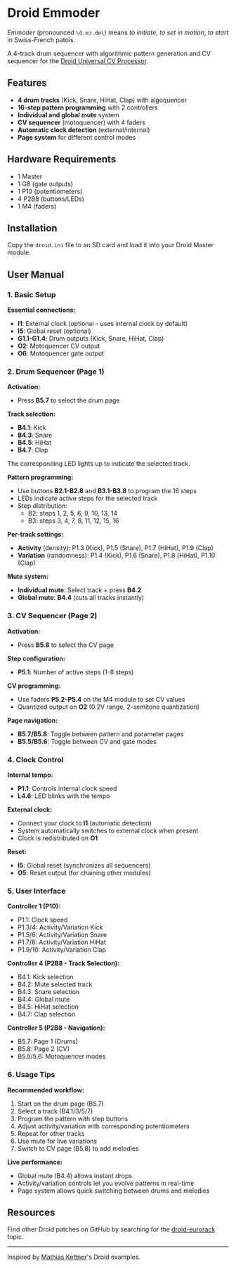 # Droid Emmoder

_Emmoder_ (pronounced `\ɑ̃.mɔ.de\`) means _to initiate_, _to set in motion_, _to start_ in Swiss-French patois.

A 4-track drum sequencer with algorithmic pattern generation and CV sequencer for the [Droid Universal CV Processor](https://shop.dermannmitdermaschine.de/pages/droid-universal-cv-processor).

## Features

- **4 drum tracks** (Kick, Snare, HiHat, Clap) with algoquencer
- **16-step pattern programming** with 2 controllers
- **Individual and global mute** system
- **CV sequencer** (motoquencer) with 4 faders
- **Automatic clock detection** (external/internal)
- **Page system** for different control modes

## Hardware Requirements

- 1 Master
- 1 G8 (gate outputs)
- 1 P10 (potentiometers)
- 4 P2B8 (buttons/LEDs)
- 1 M4 (faders)

## Installation

Copy the `droid.ini` file to an SD card and load it into your Droid Master module.

## User Manual

### 1. Basic Setup

**Essential connections:**
- **I1**: External clock (optional - uses internal clock by default)
- **I5**: Global reset (optional)
- **G1.1-G1.4**: Drum outputs (Kick, Snare, HiHat, Clap)
- **O2**: Motoquencer CV output
- **O6**: Motoquencer gate output

### 2. Drum Sequencer (Page 1)

**Activation:**
- Press **B5.7** to select the drum page

**Track selection:**
- **B4.1**: Kick
- **B4.3**: Snare  
- **B4.5**: HiHat
- **B4.7**: Clap

The corresponding LED lights up to indicate the selected track.

**Pattern programming:**
- Use buttons **B2.1-B2.8** and **B3.1-B3.8** to program the 16 steps
- LEDs indicate active steps for the selected track
- Step distribution:
  - B2: steps 1, 2, 5, 6, 9, 10, 13, 14
  - B3: steps 3, 4, 7, 8, 11, 12, 15, 16

**Per-track settings:**
- **Activity** (density): P1.3 (Kick), P1.5 (Snare), P1.7 (HiHat), P1.9 (Clap)
- **Variation** (randomness): P1.4 (Kick), P1.6 (Snare), P1.8 (HiHat), P1.10 (Clap)

**Mute system:**
- **Individual mute**: Select track + press **B4.2**
- **Global mute**: **B4.4** (cuts all tracks instantly)

### 3. CV Sequencer (Page 2)

**Activation:**
- Press **B5.8** to select the CV page

**Step configuration:**
- **P5.1**: Number of active steps (1-8 steps)

**CV programming:**
- Use faders **P5.2-P5.4** on the M4 module to set CV values
- Quantized output on **O2** (0.2V range, 2-semitone quantization)

**Page navigation:**
- **B5.7/B5.8**: Toggle between pattern and parameter pages
- **B5.5/B5.6**: Toggle between CV and gate modes

### 4. Clock Control

**Internal tempo:**
- **P1.1**: Controls internal clock speed
- **L4.6**: LED blinks with the tempo

**External clock:**
- Connect your clock to **I1** (automatic detection)
- System automatically switches to external clock when present
- Clock is redistributed on **O1**

**Reset:**
- **I5**: Global reset (synchronizes all sequencers)
- **O5**: Reset output (for chaining other modules)

### 5. User Interface

**Controller 1 (P10):**
- P1.1: Clock speed
- P1.3/4: Activity/Variation Kick
- P1.5/6: Activity/Variation Snare  
- P1.7/8: Activity/Variation HiHat
- P1.9/10: Activity/Variation Clap

**Controller 4 (P2B8 - Track Selection):**
- B4.1: Kick selection
- B4.2: Mute selected track
- B4.3: Snare selection
- B4.4: Global mute
- B4.5: HiHat selection
- B4.7: Clap selection

**Controller 5 (P2B8 - Navigation):**
- B5.7: Page 1 (Drums)
- B5.8: Page 2 (CV)
- B5.5/5.6: Motoquencer modes

### 6. Usage Tips

**Recommended workflow:**
1. Start on the drum page (B5.7)
2. Select a track (B4.1/3/5/7)
3. Program the pattern with step buttons
4. Adjust activity/variation with corresponding potentiometers
5. Repeat for other tracks
6. Use mute for live variations
7. Switch to CV page (B5.8) to add melodies

**Live performance:**
- Global mute (B4.4) allows instant drops
- Activity/variation controls let you evolve patterns in real-time
- Page system allows quick switching between drums and melodies

## Resources

Find other Droid patches on GitHub by searching for the [droid-eurorack](https://github.com/topics/droid-eurorack) topic.

---

Inspired by [Mathias Kettner](https://dmmdm.de/)'s Droid examples.